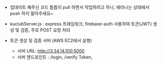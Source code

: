 - 업데이트 해주신 코드 틈틈이 pull 하면서 작업하려고 하니, 에러나는 상태에서 push 하지 말아주세요~ 

- kuclubServer.js : express 프레임워크, firebase-auth 사용하여 토큰(JWT) 생성 및 검증, 주로 POST 요청 처리 

- 토큰 생성 및 검증 서버 (AWS EC2에서 실행)
  - 서버 URL: http://3.34.14.100:5000
  - 서버 엔드포인트 : /login, /verify Token, 
